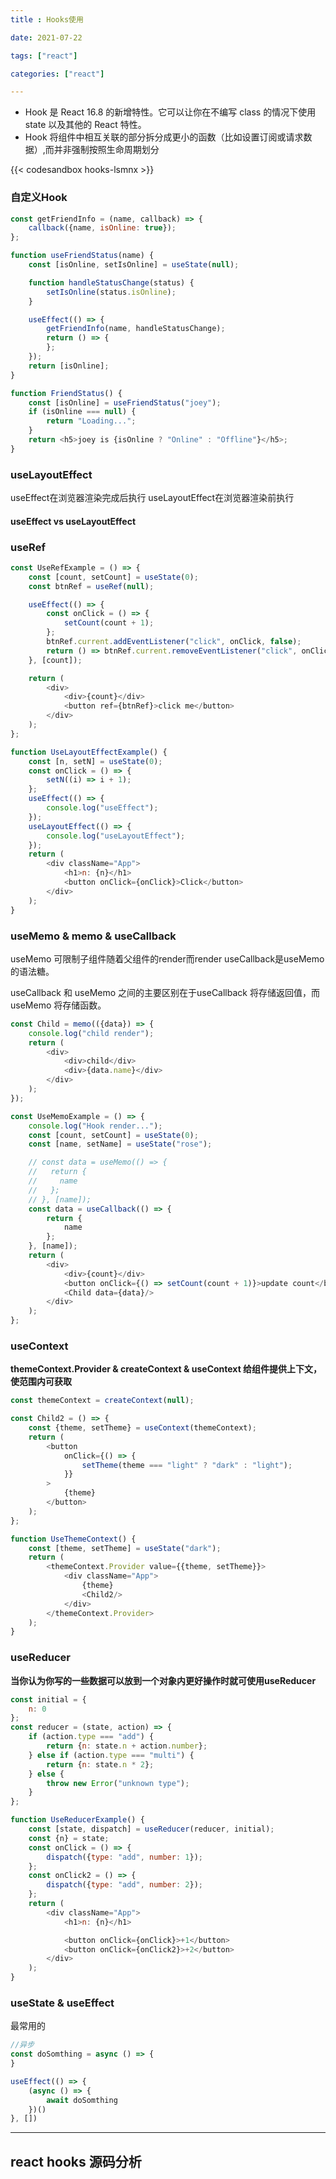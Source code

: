 ```yaml
---
title : Hooks使用 

date: 2021-07-22 

tags: ["react"]

categories: ["react"]

---
```


* Hook 是 React 16.8 的新增特性。它可以让你在不编写 class 的情况下使用 state 以及其他的 React 特性。
* Hook 将组件中相互关联的部分拆分成更小的函数（比如设置订阅或请求数据）,而并非强制按照生命周期划分

<!--more-->

{{< codesandbox hooks-lsmnx >}}

### 自定义Hook

```javascript
const getFriendInfo = (name, callback) => {
    callback({name, isOnline: true});
};

function useFriendStatus(name) {
    const [isOnline, setIsOnline] = useState(null);

    function handleStatusChange(status) {
        setIsOnline(status.isOnline);
    }

    useEffect(() => {
        getFriendInfo(name, handleStatusChange);
        return () => {
        };
    });
    return [isOnline];
}

function FriendStatus() {
    const [isOnline] = useFriendStatus("joey");
    if (isOnline === null) {
        return "Loading...";
    }
    return <h5>joey is {isOnline ? "Online" : "Offline"}</h5>;
}
```

### useLayoutEffect

useEffect在浏览器渲染完成后执行 useLayoutEffect在浏览器渲染前执行

#### useEffect vs useLayoutEffect

### useRef

```javascript
const UseRefExample = () => {
    const [count, setCount] = useState(0);
    const btnRef = useRef(null);

    useEffect(() => {
        const onClick = () => {
            setCount(count + 1);
        };
        btnRef.current.addEventListener("click", onClick, false);
        return () => btnRef.current.removeEventListener("click", onClick, false);
    }, [count]);

    return (
        <div>
            <div>{count}</div>
            <button ref={btnRef}>click me</button>
        </div>
    );
};

function UseLayoutEffectExample() {
    const [n, setN] = useState(0);
    const onClick = () => {
        setN((i) => i + 1);
    };
    useEffect(() => {
        console.log("useEffect");
    });
    useLayoutEffect(() => {
        console.log("useLayoutEffect");
    });
    return (
        <div className="App">
            <h1>n: {n}</h1>
            <button onClick={onClick}>Click</button>
        </div>
    );
}
```

### useMemo & memo & useCallback

useMemo 可限制子组件随着父组件的render而render useCallback是useMemo的语法糖。

useCallback 和 useMemo 之间的主要区别在于useCallback 将存储返回值，而 useMemo 将存储函数。

```javascript
const Child = memo(({data}) => {
    console.log("child render");
    return (
        <div>
            <div>child</div>
            <div>{data.name}</div>
        </div>
    );
});

const UseMemoExample = () => {
    console.log("Hook render...");
    const [count, setCount] = useState(0);
    const [name, setName] = useState("rose");

    // const data = useMemo(() => {
    //   return {
    //     name
    //   };
    // }, [name]);
    const data = useCallback(() => {
        return {
            name
        };
    }, [name]);
    return (
        <div>
            <div>{count}</div>
            <button onClick={() => setCount(count + 1)}>update count</button>
            <Child data={data}/>
        </div>
    );
};
```

### useContext

**themeContext.Provider & createContext & useContext 给组件提供上下文，使范围内可获取**

```javascript
const themeContext = createContext(null);

const Child2 = () => {
    const {theme, setTheme} = useContext(themeContext);
    return (
        <button
            onClick={() => {
                setTheme(theme === "light" ? "dark" : "light");
            }}
        >
            {theme}
        </button>
    );
};

function UseThemeContext() {
    const [theme, setTheme] = useState("dark");
    return (
        <themeContext.Provider value={{theme, setTheme}}>
            <div className="App">
                {theme}
                <Child2/>
            </div>
        </themeContext.Provider>
    );
}
```

### useReducer

**当你认为你写的一些数据可以放到一个对象内更好操作时就可使用useReducer**

```javascript
const initial = {
    n: 0
};
const reducer = (state, action) => {
    if (action.type === "add") {
        return {n: state.n + action.number};
    } else if (action.type === "multi") {
        return {n: state.n * 2};
    } else {
        throw new Error("unknown type");
    }
};

function UseReducerExample() {
    const [state, dispatch] = useReducer(reducer, initial);
    const {n} = state;
    const onClick = () => {
        dispatch({type: "add", number: 1});
    };
    const onClick2 = () => {
        dispatch({type: "add", number: 2});
    };
    return (
        <div className="App">
            <h1>n: {n}</h1>

            <button onClick={onClick}>+1</button>
            <button onClick={onClick2}>+2</button>
        </div>
    );
}
```

### useState & useEffect

最常用的

```typescript
//异步
const doSomthing = async () => {
}

useEffect(() => {
    (async () => {
        await doSomthing
    })()
}, [])
```

---

## react hooks 源码分析

